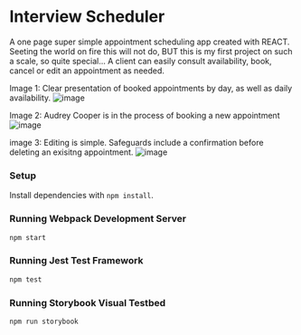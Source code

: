 # Interview Scheduler
A one page super simple appointment scheduling app created with REACT. Seeting the world on fire this will not do, BUT this is my first project on such a scale, so quite special...
A client can easily consult availability, book, cancel or edit an appointment as needed. 

Image 1: Clear presentation of booked appointments by day, as well as daily availability. 
![image](https://user-images.githubusercontent.com/27575454/95412614-39c66f80-08de-11eb-8b8c-9ecefece08df.png)

Image 2: Audrey Cooper is in the process of booking a new appointment
![image](https://user-images.githubusercontent.com/27575454/95412252-662dbc00-08dd-11eb-8419-8f12ac6ff76a.png)

image 3: Editing is simple. Safeguards include a confirmation before deleting an exisitng appointment.
![image](https://user-images.githubusercontent.com/27575454/95412648-49de4f00-08de-11eb-9350-3db3c57203fe.png)

### Setup

Install dependencies with `npm install`.


### Running Webpack Development Server

```sh
npm start
```

### Running Jest Test Framework

```sh
npm test
```

### Running Storybook Visual Testbed

```sh
npm run storybook
```
